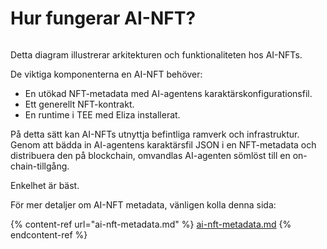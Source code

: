 # Hur fungerar AI-NFT?

<img src=".gitbook/assets/file.excalidraw.svg" alt="" class="gitbook-drawing">

Detta diagram illustrerar arkitekturen och funktionaliteten hos AI-NFTs.&#x20;

De viktiga komponenterna en AI-NFT behöver:

* En utökad NFT-metadata med AI-agentens karaktärskonfigurationsfil.
* Ett generellt NFT-kontrakt.
* En runtime i TEE med Eliza installerat.

På detta sätt kan AI-NFTs utnyttja befintliga ramverk och infrastruktur. Genom att bädda in AI-agentens karaktärsfil JSON i en NFT-metadata och distribuera den på blockchain, omvandlas AI-agenten sömlöst till en on-chain-tillgång.

Enkelhet är bäst.

För mer detaljer om AI-NFT metadata, vänligen kolla denna sida:

{% content-ref url="ai-nft-metadata.md" %}
[ai-nft-metadata.md](ai-nft-metadata.md)
{% endcontent-ref %}